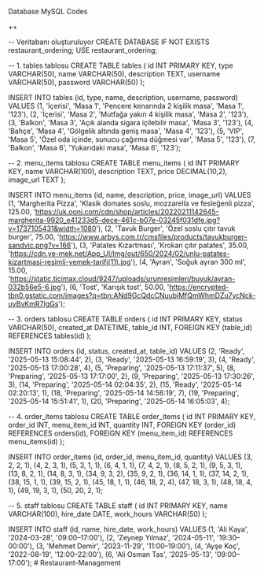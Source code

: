Database MySQL Codes

++

-- Veritabanı oluşturuluyor
CREATE DATABASE IF NOT EXISTS restaurant_ordering;
USE restaurant_ordering;

-- 1. tables tablosu
CREATE TABLE tables (
id INT PRIMARY KEY,
type VARCHAR(50),
name VARCHAR(50),
description TEXT,
username VARCHAR(50),
password VARCHAR(50)
);

INSERT INTO tables (id, type, name, description, username, password) VALUES
(1, 'İçerisi', 'Masa 1', 'Pencere kenarında 2 kişilik masa', 'Masa 1', '123'),
(2, 'İçerisi', 'Masa 2', 'Mutfağa yakın 4 kişilik masa', 'Masa 2', '123'),
(3, 'Balkon', 'Masa 3', 'Açık alanda sigara içilebilir masa', 'Masa 3', '123'),
(4, 'Bahçe', 'Masa 4', 'Gölgelik altında geniş masa', 'Masa 4', '123'),
(5, 'VIP', 'Masa 5', 'Özel oda içinde, sunucu çağırma düğmesi var', 'Masa 5', '123'),
(7, 'Balkon', 'Masa 6', 'Yukarıdaki masa', 'Masa 6', '123');

-- 2. menu_items tablosu
CREATE TABLE menu_items (
id INT PRIMARY KEY,
name VARCHAR(100),
description TEXT,
price DECIMAL(10,2),
image_url TEXT
);

INSERT INTO menu_items (id, name, description, price, image_url) VALUES
(1, 'Margherita Pizza', 'Klasik domates soslu, mozzarella ve fesleğenli pizza', 125.00, 'https://uk.ooni.com/cdn/shop/articles/20220211142645-margherita-9920_e41233d5-dece-461c-b07e-03245f031dfe.jpg?v=1737105431&width=1080'),
(2, 'Tavuk Burger', 'Özel soslu çıtır tavuk burger', 75.00, 'https://www.arbys.com.tr/cmsfiles/products/tavukburger-sandvic.png?v=166'),
(3, 'Patates Kızartması', 'Krokan çıtır patates', 35.00, 'https://cdn.ye-mek.net/App_UI/Img/out/650/2024/02/unlu-patates-kizartmasi-resimli-yemek-tarifi(11).jpg'),
(4, 'Ayran', 'Soğuk ayran 300 ml', 15.00, 'https://static.ticimax.cloud/9247/uploads/urunresimleri/buyuk/ayran-032b56e5-6.jpg'),
(6, 'Tost', 'Karışık tost', 50.00, 'https://encrypted-tbn0.gstatic.com/images?q=tbn:ANd9GcQdcCNuubjMfQmWhmDZu7vcNck-uyBvKmR7IgGs');

-- 3. orders tablosu
CREATE TABLE orders (
id INT PRIMARY KEY,
status VARCHAR(50),
created_at DATETIME,
table_id INT,
FOREIGN KEY (table_id) REFERENCES tables(id)
);

INSERT INTO orders (id, status, created_at, table_id) VALUES
(2, 'Ready', '2025-05-13 15:08:44', 2),
(3, 'Ready', '2025-05-13 16:59:19', 3),
(4, 'Ready', '2025-05-13 17:00:28', 4),
(5, 'Preparing', '2025-05-13 17:11:37', 5),
(8, 'Preparing', '2025-05-13 17:17:00', 2),
(9, 'Preparing', '2025-05-13 17:30:26', 3),
(14, 'Preparing', '2025-05-14 02:04:35', 2),
(15, 'Ready', '2025-05-14 02:20:13', 1),
(18, 'Preparing', '2025-05-14 14:56:19', 7),
(19, 'Preparing', '2025-05-14 15:51:41', 1),
(20, 'Preparing', '2025-05-14 16:05:03', 4);

-- 4. order_items tablosu
CREATE TABLE order_items (
id INT PRIMARY KEY,
order_id INT,
menu_item_id INT,
quantity INT,
FOREIGN KEY (order_id) REFERENCES orders(id),
FOREIGN KEY (menu_item_id) REFERENCES menu_items(id)
);

INSERT INTO order_items (id, order_id, menu_item_id, quantity) VALUES
(3, 2, 2, 1),
(4, 2, 3, 1),
(5, 3, 1, 1),
(6, 4, 1, 1),
(7, 4, 2, 1),
(8, 5, 2, 1),
(9, 5, 3, 1),
(13, 8, 2, 1),
(14, 8, 3, 1),
(34, 9, 3, 2),
(35, 9, 2, 1),
(36, 14, 1, 1),
(37, 14, 2, 1),
(38, 15, 1, 1),
(39, 15, 2, 1),
(45, 18, 1, 1),
(46, 18, 2, 4),
(47, 18, 3, 1),
(48, 18, 4, 1),
(49, 19, 3, 1),
(50, 20, 2, 1);

-- 5. staff tablosu
CREATE TABLE staff (
id INT PRIMARY KEY,
name VARCHAR(100),
hire_date DATE,
work_hours VARCHAR(50)
);

INSERT INTO staff (id, name, hire_date, work_hours) VALUES
(1, 'Ali Kaya', '2024-03-28', '09:00–17:00'),
(2, 'Zeynep Yılmaz', '2024-05-11', '19:30–00:00'),
(3, 'Mehmet Demir', '2023-11-29', '11:00–19:00'),
(4, 'Ayşe Koç', '2022-08-19', '12:00–22:00'),
(6, 'Ali Osman Tas', '2025-05-13', '09:00–17:00');
#   R e s t a u r a n t - M a n a g e m e n t  
 
